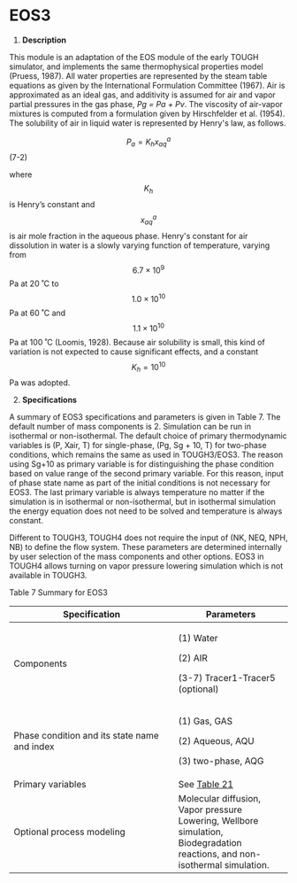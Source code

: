 # EOS3

1. **Description**

This module is an adaptation of the EOS module of the early TOUGH simulator, and implements the same thermophysical properties model (Pruess, 1987). All water properties are represented by the steam table equations as given by the International Formulation Committee (1967). Air is approximated as an ideal gas, and additivity is assumed for air and vapor partial pressures in the gas phase, _Pg = Pa + Pv_. The viscosity of air-vapor mixtures is computed from a formulation given by Hirschfelder et al. (1954). The solubility of air in liquid water is represented by Henry's law, as follows.&#x20;

$$P_a=K_hx^a_{aq}$$                                                                                                                         (7-2)

where $$K_h$$ is Henry’s constant and $$x^a_{aq}$$ is air mole fraction in the aqueous phase. Henry's constant for air dissolution in water is a slowly varying function of temperature, varying from $$6.7 \times 10^9$$Pa at 20 ˚C to $$1.0\times10^{10}$$ Pa at 60 ˚C and $$1.1 \times 10^{10}$$ Pa at 100 ˚C (Loomis, 1928). Because air solubility is small, this kind of variation is not expected to cause significant effects, and a constant $$K_h=10^{10}$$ Pa was adopted.

2. **Specifications**

A summary of EOS3 specifications and parameters is given in Table 7. The default number of mass components is 2. Simulation can be run in isothermal or non-isothermal. The default choice of primary thermodynamic variables is (P, Xair, T) for single-phase, (Pg, Sg + 10, T) for two-phase conditions, which remains the same as used in TOUGH3/EOS3. The reason using Sg+10 as primary variable is for distinguishing the phase condition based on value range of the second primary variable.  For this reason, input of phase state name as part of the initial conditions is not necessary for EOS3. The last primary variable is always temperature no matter if the simulation is in isothermal or non-isothermal, but in isothermal simulation the energy equation does not need to be solved and temperature is always constant.&#x20;

Different to TOUGH3, TOUGH4 does not require the input of (NK, NEQ, NPH, NB) to define the flow system. These parameters are determined internally by user selection of the mass components and other options. EOS3 in TOUGH4 allows turning on vapor pressure lowering simulation which is not available in TOUGH3.&#x20;

Table 7 Summary for EOS3

<table><thead><tr><th width="282">Specification</th><th>Parameters</th></tr></thead><tbody><tr><td>Components</td><td><p>(1) Water</p><p>(2) AIR</p><p>(3-7) Tracer1-Tracer5 (optional)</p></td></tr><tr><td>Phase condition and its state name and index</td><td><p>(1) Gas, GAS </p><p>(2) Aqueous, AQU </p><p>(3) two-phase, AQG</p></td></tr><tr><td>Primary variables</td><td>See <a href="../preparation-of-model-input/inputs-for-initial-conditions/eos3.md">Table 21</a></td></tr><tr><td>Optional process modeling</td><td>Molecular diffusion, Vapor pressure Lowering, Wellbore simulation, Biodegradation reactions, and non-isothermal simulation. </td></tr></tbody></table>

